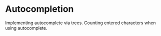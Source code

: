 # Autocompletion
 Implementing autocomplete via trees. Counting entered characters when using autocomplete.
